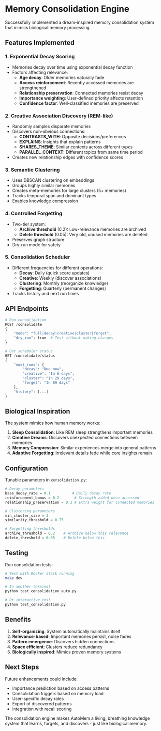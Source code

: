 # Memory Consolidation Engine

Successfully implemented a dream-inspired memory consolidation system that mimics biological memory processing.

## Features Implemented

### 1. Exponential Decay Scoring
- Memories decay over time using exponential decay function
- Factors affecting relevance:
  - **Age decay**: Older memories naturally fade
  - **Access reinforcement**: Recently accessed memories are strengthened
  - **Relationship preservation**: Connected memories resist decay
  - **Importance weighting**: User-defined priority affects retention
  - **Confidence factor**: Well-classified memories are preserved

### 2. Creative Association Discovery (REM-like)
- Randomly samples disparate memories
- Discovers non-obvious connections:
  - **CONTRASTS_WITH**: Opposite decisions/preferences
  - **EXPLAINS**: Insights that explain patterns
  - **SHARES_THEME**: Similar contexts across different types
  - **PARALLEL_CONTEXT**: Different topics from same time period
- Creates new relationship edges with confidence scores

### 3. Semantic Clustering
- Uses DBSCAN clustering on embeddings
- Groups highly similar memories
- Creates meta-memories for large clusters (5+ memories)
- Tracks temporal span and dominant types
- Enables knowledge compression

### 4. Controlled Forgetting
- Two-tier system:
  - **Archive threshold** (0.2): Low-relevance memories are archived
  - **Delete threshold** (0.05): Very old, unused memories are deleted
- Preserves graph structure
- Dry-run mode for safety

### 5. Consolidation Scheduler
- Different frequencies for different operations:
  - **Decay**: Daily (quick score updates)
  - **Creative**: Weekly (discover associations)
  - **Clustering**: Monthly (reorganize knowledge)
  - **Forgetting**: Quarterly (permanent changes)
- Tracks history and next run times

## API Endpoints

```python
# Run consolidation
POST /consolidate
{
    "mode": "full|decay|creative|cluster|forget",
    "dry_run": true  # Test without making changes
}

# Get scheduler status
GET /consolidate/status
{
    "next_runs": {
        "decay": "Due now",
        "creative": "In 6 days",
        "cluster": "In 29 days",
        "forget": "In 89 days"
    },
    "history": [...]
}
```

## Biological Inspiration

The system mimics how human memory works:

1. **Sleep Consolidation**: Like REM sleep strengthens important memories
2. **Creative Dreams**: Discovers unexpected connections between memories
3. **Memory Compression**: Similar experiences merge into general patterns
4. **Adaptive Forgetting**: Irrelevant details fade while core insights remain

## Configuration

Tunable parameters in `consolidation.py`:

```python
# Decay parameters
base_decay_rate = 0.1          # Daily decay rate
reinforcement_bonus = 0.2       # Strength added when accessed
relationship_preservation = 0.3 # Extra weight for connected memories

# Clustering parameters
min_cluster_size = 3
similarity_threshold = 0.75

# Forgetting thresholds
archive_threshold = 0.2    # Archive below this relevance
delete_threshold = 0.05    # Delete below this
```

## Testing

Run consolidation tests:

```bash
# Test with Docker stack running
make dev

# In another terminal
python test_consolidation_auto.py

# Or interactive test
python test_consolidation.py
```

## Benefits

1. **Self-organizing**: System automatically maintains itself
2. **Relevance-based**: Important memories persist, noise fades
3. **Pattern emergence**: Discovers hidden connections
4. **Space efficient**: Clusters reduce redundancy
5. **Biologically inspired**: Mimics proven memory systems

## Next Steps

Future enhancements could include:
- Importance prediction based on access patterns
- Consolidation triggers based on memory load
- User-specific decay rates
- Export of discovered patterns
- Integration with recall scoring

The consolidation engine makes AutoMem a living, breathing knowledge system that learns, forgets, and discovers - just like biological memory.